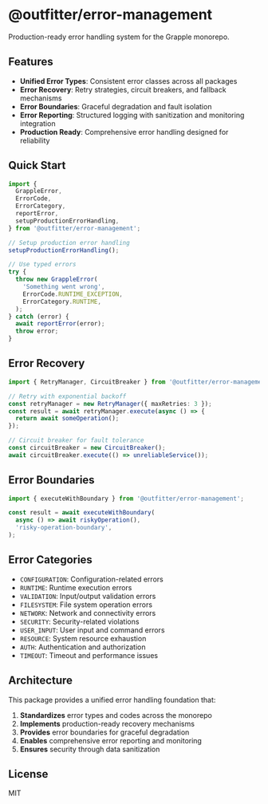 # @outfitter/error-management

Production-ready error handling system for the Grapple monorepo.

## Features

- **Unified Error Types**: Consistent error classes across all packages
- **Error Recovery**: Retry strategies, circuit breakers, and fallback mechanisms
- **Error Boundaries**: Graceful degradation and fault isolation
- **Error Reporting**: Structured logging with sanitization and monitoring integration
- **Production Ready**: Comprehensive error handling designed for reliability

## Quick Start

```typescript
import {
  GrappleError,
  ErrorCode,
  ErrorCategory,
  reportError,
  setupProductionErrorHandling,
} from '@outfitter/error-management';

// Setup production error handling
setupProductionErrorHandling();

// Use typed errors
try {
  throw new GrappleError(
    'Something went wrong',
    ErrorCode.RUNTIME_EXCEPTION,
    ErrorCategory.RUNTIME,
  );
} catch (error) {
  await reportError(error);
  throw error;
}
```

## Error Recovery

```typescript
import { RetryManager, CircuitBreaker } from '@outfitter/error-management';

// Retry with exponential backoff
const retryManager = new RetryManager({ maxRetries: 3 });
const result = await retryManager.execute(async () => {
  return await someOperation();
});

// Circuit breaker for fault tolerance
const circuitBreaker = new CircuitBreaker();
await circuitBreaker.execute(() => unreliableService());
```

## Error Boundaries

```typescript
import { executeWithBoundary } from '@outfitter/error-management';

const result = await executeWithBoundary(
  async () => await riskyOperation(),
  'risky-operation-boundary',
);
```

## Error Categories

- `CONFIGURATION`: Configuration-related errors
- `RUNTIME`: Runtime execution errors
- `VALIDATION`: Input/output validation errors
- `FILESYSTEM`: File system operation errors
- `NETWORK`: Network and connectivity errors
- `SECURITY`: Security-related violations
- `USER_INPUT`: User input and command errors
- `RESOURCE`: System resource exhaustion
- `AUTH`: Authentication and authorization
- `TIMEOUT`: Timeout and performance issues

## Architecture

This package provides a unified error handling foundation that:

1. **Standardizes** error types and codes across the monorepo
2. **Implements** production-ready recovery mechanisms
3. **Provides** error boundaries for graceful degradation
4. **Enables** comprehensive error reporting and monitoring
5. **Ensures** security through data sanitization

## License

MIT
